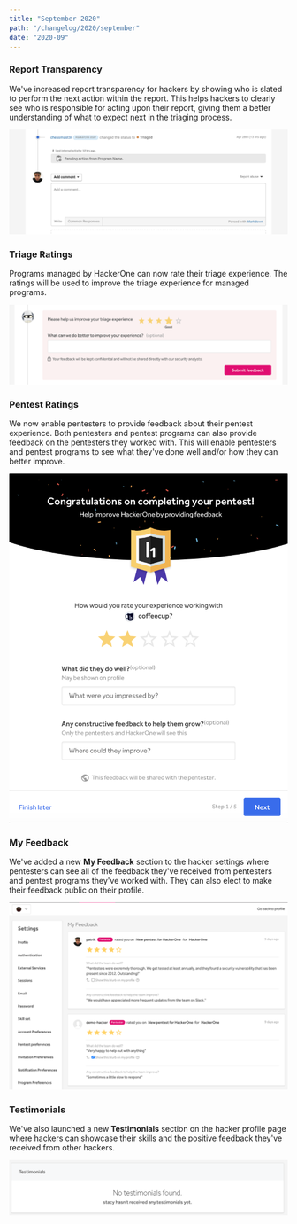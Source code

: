 ```yaml
---
title: "September 2020"
path: "/changelog/2020/september"
date: "2020-09"
---
```


### Report Transparency
We've increased report transparency for hackers by showing who is slated to perform the next action within the report. This helps hackers to clearly see who is responsible for acting upon their report, giving them a better understanding of what to expect next in the triaging process.

![report transparency - who's pending action](./images/sept_2020_report_transparency.png)

### Triage Ratings
Programs managed by HackerOne can now rate their triage experience. The ratings will be used to improve the triage experience for managed programs.

![triage rating](./images/sept_2020_triage_rating.png)

### Pentest Ratings
We now enable pentesters to provide feedback about their pentest experience. Both pentesters and pentest programs can also provide feedback on the pentesters they worked with. This will enable pentesters and pentest programs to see what they've done well and/or how they can better improve.

![pentest ratings](./images/sept_2020_pentest_ratings.png)

### My Feedback
We've added a new **My Feedback** section to the hacker settings where pentesters can see all of the feedback they've received from pentesters and pentest programs they've worked with. They can also elect to make their feedback public on their profile.

![My Feedback](./images/sept_2020_my_feedback.png)

### Testimonials
We've also launched a new **Testimonials** section on the hacker profile page where hackers can showcase their skills and the positive feedback they've received from other hackers.

![Testimonials](./images/sept_2020_testimonials.png)
